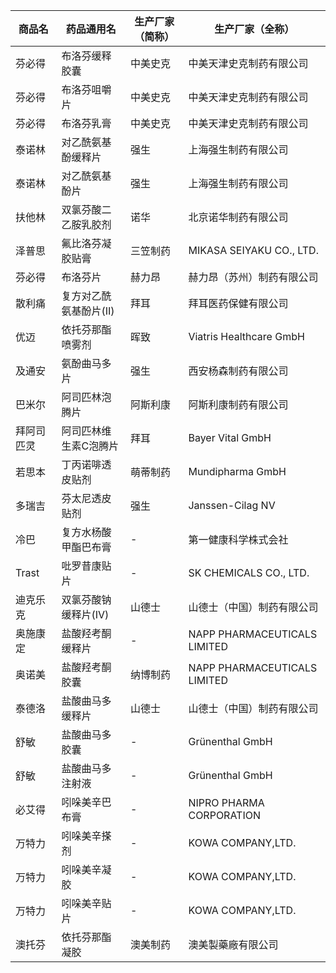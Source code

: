| 商品名 | 药品通用名 | 生产厂家（简称） | 生产厂家（全称） |
|--------|------------|------------------|------------------|
| 芬必得 | 布洛芬缓释胶囊 | 中美史克 | 中美天津史克制药有限公司 |
| 芬必得 | 布洛芬咀嚼片 | 中美史克 | 中美天津史克制药有限公司 |
| 芬必得 | 布洛芬乳膏 | 中美史克 | 中美天津史克制药有限公司 |
| 泰诺林 | 对乙酰氨基酚缓释片 | 强生 | 上海强生制药有限公司 |
| 泰诺林 | 对乙酰氨基酚片 | 强生 | 上海强生制药有限公司 |
| 扶他林 | 双氯芬酸二乙胺乳胶剂 | 诺华 | 北京诺华制药有限公司 |
| 泽普思 | 氟比洛芬凝胶贴膏 | 三笠制药 | MIKASA SEIYAKU CO., LTD. |
| 芬必得 | 布洛芬片 | 赫力昂 | 赫力昂（苏州）制药有限公司 |
| 散利痛 | 复方对乙酰氨基酚片(Ⅱ) | 拜耳 | 拜耳医药保健有限公司 |
| 优迈 | 依托芬那酯喷雾剂 | 晖致 | Viatris Healthcare GmbH |
| 及通安 | 氨酚曲马多片 | 强生 | 西安杨森制药有限公司 |
| 巴米尔 | 阿司匹林泡腾片 | 阿斯利康 | 阿斯利康制药有限公司 |
| 拜阿司匹灵 | 阿司匹林维生素C泡腾片 | 拜耳 | Bayer Vital GmbH |
| 若思本 | 丁丙诺啡透皮贴剂 | 萌蒂制药 | Mundipharma GmbH |
| 多瑞吉 | 芬太尼透皮贴剂 | 强生 | Janssen-Cilag NV |
| 冷巴 | 复方水杨酸甲酯巴布膏 | - | 第一健康科学株式会社 |
| Trast | 吡罗昔康贴片 | - | SK CHEMICALS CO., LTD. |
| 迪克乐克 | 双氯芬酸钠缓释片(Ⅳ) | 山德士 | 山德士（中国）制药有限公司 |
| 奥施康定 | 盐酸羟考酮缓释片 | - | NAPP PHARMACEUTICALS LIMITED |
| 奥诺美 | 盐酸羟考酮胶囊 | 纳博制药 | NAPP PHARMACEUTICALS LIMITED |
| 泰德洛 | 盐酸曲马多缓释片 | 山德士 | 山德士（中国）制药有限公司 |
| 舒敏 | 盐酸曲马多胶囊 | - | Grünenthal GmbH |
| 舒敏 | 盐酸曲马多注射液 | - | Grünenthal GmbH |
| 必艾得 | 吲哚美辛巴布膏 | - | NIPRO PHARMA CORPORATION |
| 万特力 | 吲哚美辛搽剂 | - | KOWA COMPANY,LTD. |
| 万特力 | 吲哚美辛凝胶 | - | KOWA COMPANY,LTD. |
| 万特力 | 吲哚美辛贴片 | - | KOWA COMPANY,LTD. |
| 澳托芬 | 依托芬那酯凝胶 | 澳美制药 | 澳美製藥廠有限公司 |
